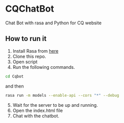 # CQChatBot
Chat Bot with rasa and Python for CQ website

## How to run it
1. Install Rasa from [here](https://rasa.com/docs/rasa/user-guide/installation/)
2. Clone this repo.
3. Open script
4. Run the following commands.
```bash
cd Cqbot
```
and then 
```bash
rasa run -m models --enable-api --cors "*" --debug
```
5. Wait for the server to be up and running.
6. Open the index.html file
7. Chat with the chatbot.
